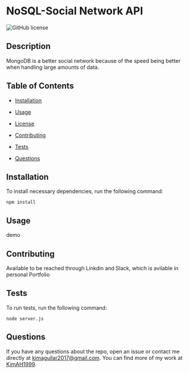 # NoSQL-Social Network API
![GitHub license](https://img.shields.io/badge/license-MIT-blue.svg)

## Description

MongoDB is a better social network because of the speed being better  when handling large amounts of data.

## Table of Contents 

* [Installation](#installation)

* [Usage](#usage)

* [License](#license)

* [Contributing](#contributing)

* [Tests](#tests)

* [Questions](#questions)

## Installation

To install necessary dependencies, run the following command:

```
npm install
```

## Usage

demo
  
## Contributing

Available to be reached through Linkdin and Slack, which is avilable in personal Portfolio

## Tests

To run tests, run the following command:

```
node server.js
```

## Questions

If you have any questions about the repo, open an issue or contact me directly at kimaguilar2017@gmail.com. You can find more of my work at [KimAH1999](https://github.com/KimAH1999/).

